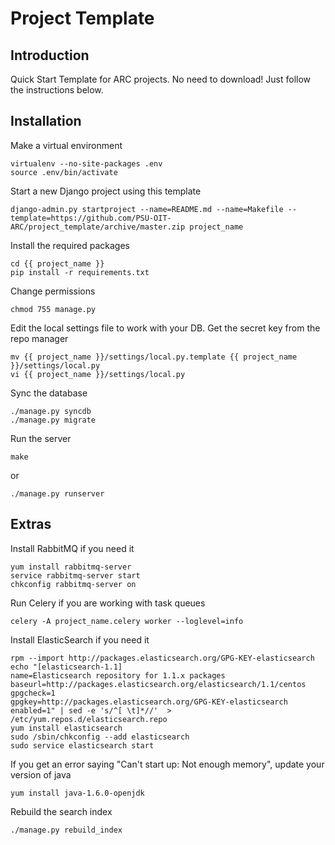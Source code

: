# Project Template

## Introduction

Quick Start Template for ARC projects.
No need to download! Just follow the instructions below.

## Installation

Make a virtual environment

    virtualenv --no-site-packages .env
    source .env/bin/activate

Start a new Django project using this template

    django-admin.py startproject --name=README.md --name=Makefile --template=https://github.com/PSU-OIT-ARC/project_template/archive/master.zip project_name

Install the required packages

    cd {{ project_name }}
    pip install -r requirements.txt

Change permissions

    chmod 755 manage.py

Edit the local settings file to work with your DB. Get the secret key from the repo manager

    mv {{ project_name }}/settings/local.py.template {{ project_name }}/settings/local.py
    vi {{ project_name }}/settings/local.py

Sync the database

    ./manage.py syncdb
    ./manage.py migrate

Run the server

    make

or

    ./manage.py runserver

## Extras

Install RabbitMQ if you need it

    yum install rabbitmq-server
    service rabbitmq-server start
    chkconfig rabbitmq-server on

Run Celery if you are working with task queues

    celery -A project_name.celery worker --loglevel=info

Install ElasticSearch if you need it

    rpm --import http://packages.elasticsearch.org/GPG-KEY-elasticsearch
    echo "[elasticsearch-1.1]
    name=Elasticsearch repository for 1.1.x packages
    baseurl=http://packages.elasticsearch.org/elasticsearch/1.1/centos
    gpgcheck=1
    gpgkey=http://packages.elasticsearch.org/GPG-KEY-elasticsearch
    enabled=1" | sed -e 's/^[ \t]*//'  > /etc/yum.repos.d/elasticsearch.repo
    yum install elasticsearch
    sudo /sbin/chkconfig --add elasticsearch
    sudo service elasticsearch start

If you get an error saying "Can't start up: Not enough memory", update your version of java

    yum install java-1.6.0-openjdk

Rebuild the search index

    ./manage.py rebuild_index
